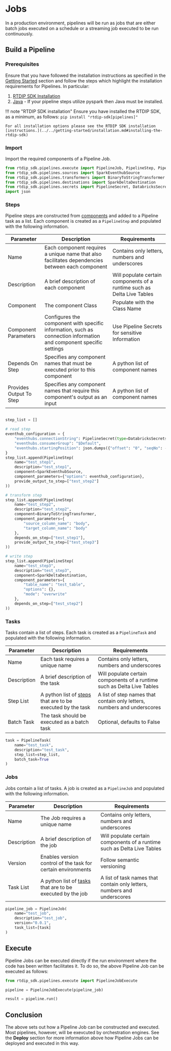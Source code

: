 # Jobs

In a production environment, pipelines will be run as jobs that are either batch jobs executed on a schedule or a streaming job executed to be run continuously. 

## Build a Pipeline

### Prerequisites

Ensure that you have followed the installation instructions as specified in the [Getting Started](../../getting-started/installation.md) section and follow the steps which highlight the installation requirements for Pipelines. In particular:

1. [RTDIP SDK Installation](../../getting-started/installation.md#installing-the-rtdip-sdk)
1. [Java](../../getting-started/installation.md#java) - If your pipeline steps utilize pyspark then Java must be installed.

!!! note "RTDIP SDK installation"
    Ensure you have installed the RTDIP SDK, as a minimum, as follows:
    ```
    pip install "rtdip-sdk[pipelines]"
    ```

    For all installation options please see the RTDIP SDK installation [instructions.](../../getting-started/installation.md#installing-the-rtdip-sdk)

### Import

Import the required components of a Pipeline Job.

```python 
from rtdip_sdk.pipelines.execute import PipelineJob, PipelineStep, PipelineTask
from rtdip_sdk.pipelines.sources import SparkEventhubSource
from rtdip_sdk.pipelines.transformers import BinaryToStringTransformer
from rtdip_sdk.pipelines.destinations import SparkDeltaDestination
from rtdip_sdk.pipelines.secrets import PipelineSecret, DatabricksSecrets
import json
```

### Steps

Pipeline steps are constructed from [components](components.md) and added to a Pipeline task as a list. Each component is created as a `PipelineStep` and populated with the following information.

| Parameter | Description | Requirements |
|-----------|-------------|----------|
| Name | Each component requires a unique name that also facilitates dependencies between each component | Contains only letters, numbers and underscores |
 Description | A brief description of each component | Will populate certain components of a runtime such as Delta Live Tables |
| Component | The component Class | Populate with the Class Name |
| Component Parameters | Configures the component with specific information, such as connection information and component specific settings | Use Pipeline Secrets for sensitive Information |
| Depends On Step | Specifies any component names that must be executed prior to this component | A python list of component names |
| Provides Output To Step | Specifies any component names that require this component's output as an input | A python list of component names |

```python

step_list = []

# read step
eventhub_configuration = {
    "eventhubs.connectionString": PipelineSecret(type=DatabricksSecrets, vault="test_vault", key="test_key"),
    "eventhubs.consumerGroup": "$Default",
    "eventhubs.startingPosition": json.dumps({"offset": "0", "seqNo": -1, "enqueuedTime": None, "isInclusive": True})
}    
step_list.append(PipelineStep(
    name="test_step1",
    description="test_step1",
    component=SparkEventhubSource,
    component_parameters={"options": eventhub_configuration},
    provide_output_to_step=["test_step2"]
))

# transform step
step_list.append(PipelineStep(
    name="test_step2",
    description="test_step2",
    component=BinaryToStringTransformer,
    component_parameters={
        "source_column_name": "body",
        "target_column_name": "body"
    },
    depends_on_step=["test_step1"],
    provide_output_to_step=["test_step3"]
))

# write step
step_list.append(PipelineStep(
    name="test_step3",
    description="test_step3",
    component=SparkDeltaDestination,
    component_parameters={
        "table_name": "test_table",
        "options": {},
        "mode": "overwrite"    
    },
    depends_on_step=["test_step2"]
))
```

### Tasks

Tasks contain a list of steps. Each task is created as a `PipelineTask` and populated with the following information.

| Parameter | Description | Requirements |
|-----------|-------------|----------|
| Name | Each task requires a unique name | Contains only letters, numbers and underscores |
| Description | A brief description of the task | Will populate certain components of a runtime such as Delta Live Tables |
| Step List | A python list of [steps](#steps) that are to be executed by the task | A list of step names that contain only letters, numbers and underscores |
| Batch Task | The task should be executed as a batch task | Optional, defaults to False |

```python
task = PipelineTask(
    name="test_task",
    description="test_task",
    step_list=step_list,
    batch_task=True
)
```

### Jobs

Jobs contain a list of tasks. A job is created as a `PipelineJob` and populated with the following information.

| Parameter | Description | Requirements |
|-----------|-------------|----------|
| Name | The Job requires a unique name | Contains only letters, numbers and underscores |
| Description | A brief description of the job | Will populate certain components of a runtime such as Delta Live Tables |
| Version | Enables version control of the task for certain environments | Follow semantic versioning |
| Task List | A python list of [tasks](#tasks) that are to be executed by the  job | A list of task names that contain only letters, numbers and underscores |

```python
pipeline_job = PipelineJob(
    name="test_job",
    description="test_job", 
    version="0.0.1",
    task_list=[task]
)
```

## Execute

Pipeline Jobs can be executed directly if the run environment where the code has been written facilitates it. To do so, the above Pipeline Job can be executed as follows:

```python
from rtdip_sdk.pipelines.execute import PipelineJobExecute

pipeline = PipelineJobExecute(pipeline_job)

result = pipeline.run()
```

## Conclusion

The above sets out how a Pipeline Job can be constructed and executed. Most pipelines, however, will be exevcuted by orchestration engines. See the **Deploy** section for more information above how Pipeline Jobs can be deployed and executed in this way.

